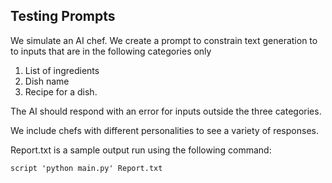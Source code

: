 ## Testing Prompts

We simulate an AI chef.
We create a prompt to constrain text generation to 
to inputs that are in the following categories only

1. List of ingredients
2. Dish name
3. Recipe for a dish.

The AI should respond with an error for inputs outside
the three categories.

We include chefs with different personalities to see 
a variety of responses.

Report.txt is a sample output run using the following
command:

```
script 'python main.py' Report.txt
```